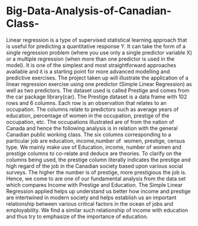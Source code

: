 # Big-Data-Analysis-of-Canadian-Class-
Linear regression is a type of supervised statistical learning approach that is useful for predicting
a quantitative response Y. It can take the form of a single regression problem (where you use only
a single predictor variable X) or a multiple regression (when more than one predictor is used in
the model). It is one of the simplest and most straightforward approaches available and it is a
starting point for more advanced modelling and predictive exercises.
The project taken up will illustrate the application of a linear regression exercise using one
predictor (Simple Linear Regression) as well as two predictors.
The dataset used is called Prestige and comes from the car package library(car). The Prestige
dataset is a data frame with 102 rows and 6 columns. Each row is an observation that relates to an
occupation. The columns relate to predictors such as average years of education, percentage of
women in the occupation, prestige of the occupation, etc. The occupations illustrated are of from
the nation of Canada and hence the following analysis is in relation with the general Canadian
public working class.
The six columns corresponding to a particular job are education, income,number of  women,
prestige, census type. We mainly make use of Education, income, number of women and prestige
columns to co-relate and deduce are theories. To clarify on the columns being used, the prestige
column literally indicates the prestige and high regard of the job in the Canadian society based
upon various social surveys. The higher the number is of prestige, more prestigious the job is.
Hence, we come to are one of our fundamental analysis from the data set which compares Income
with Prestige and Education. The Simple Linear Regression applied helps up understand us better
how income and prestige are intertwined in modern society and helps establish us an important
relationship between various critical factors in the ocean of jobs and employability. We find a
similar such relationship of income with education and thus try to emphasize of the importance of
education.
